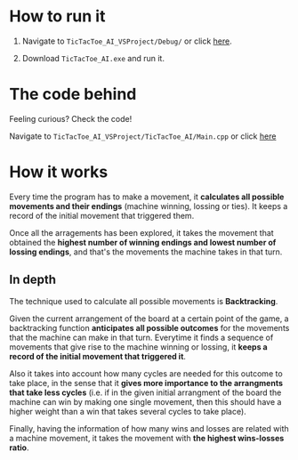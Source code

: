 
# How to run it
  1. Navigate to ````TicTacToe_AI_VSProject/Debug/```` or click [here](https://github.com/OscarCaro/TicTacToe_AI/tree/master/TicTacToe_AI_VSProject/Debug).

  2. Download ````TicTacToe_AI.exe```` and run it.



# The code behind
Feeling curious? Check the code!

Navigate to ```TicTacToe_AI_VSProject/TicTacToe_AI/Main.cpp``` or click [here](https://github.com/OscarCaro/TicTacToe_AI/blob/master/TicTacToe_AI_VSProject/TicTacToe_AI/Main.cpp)

# How it works
Every time the program has to make a movement, it **calculates all possible movements and their endings** (machine winning, lossing or ties). It keeps a record of the initial movement that triggered them. 

Once all the arragements has been explored, it takes the movement that obtained the **highest number of winning endings and lowest number of lossing endings**,  and that's the movements the machine takes in that turn.

## In depth
The technique used to calculate all possible movements is **Backtracking**. 

Given the current arrangement of the board at a certain point of the game, a backtracking function **anticipates all possible outcomes** for the movements that the machine can make in that turn. Everytime it finds a sequence of movements that give rise to the machine winning or lossing, it **keeps a record of the initial movement that triggered it**. 

Also it takes into account how many cycles are needed for this outcome to take place, in the sense that it **gives more importance to the arrangments that take less cycles** (i.e. if in the given initial arrangment of the board the machine can win by making one single movement, then this should have a higher weight than a win that takes several cycles to take place).

Finally, having the information of how many wins and losses are related with a machine movement, it takes the movement with **the highest wins-losses ratio**.
